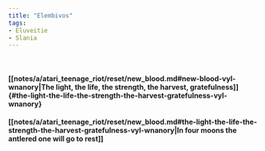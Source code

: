 ```yaml
---
title: "Elembivos"
tags:
- Eluveitie
- Slania
---
```

&nbsp;
#### [[notes/a/atari_teenage_riot/reset/new_blood.md#new-blood-vyl-wnanory|The light, the life, the strength, the harvest, gratefulness]] {#the-light-the-life-the-strength-the-harvest-gratefulness-vyl-wnanory}
#### [[notes/a/atari_teenage_riot/reset/new_blood.md#the-light-the-life-the-strength-the-harvest-gratefulness-vyl-wnanory|In four moons the antlered one will go to rest]]
